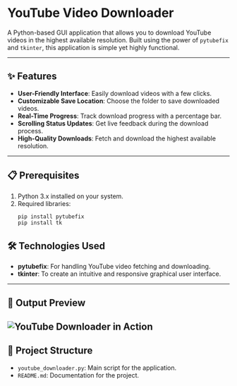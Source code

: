 # YouTube Video Downloader

A Python-based GUI application that allows you to download YouTube videos in the highest available resolution. Built using the power of `pytubefix` and `tkinter`, this application is simple yet highly functional.

---

## ✨ Features
- **User-Friendly Interface**: Easily download videos with a few clicks.
- **Customizable Save Location**: Choose the folder to save downloaded videos.
- **Real-Time Progress**: Track download progress with a percentage bar.
- **Scrolling Status Updates**: Get live feedback during the download process.
- **High-Quality Downloads**: Fetch and download the highest available resolution.

---

## 📋 Prerequisites
1. Python 3.x installed on your system.
2. Required libraries:
   ```bash
   pip install pytubefix
   pip install tk

## 🛠 Technologies Used
- **pytubefix**: For handling YouTube video fetching and downloading.
- **tkinter**: To create an intuitive and responsive graphical user interface.

---

## 🎥 Output Preview
![YouTube Downloader in Action](https://github.com/Laasyakshara25/youtube-video-downloader-using-python/blob/main/assets/yt-downloader.gif)
---

## 📂 Project Structure
- `youtube_downloader.py`: Main script for the application.
- `README.md`: Documentation for the project.

